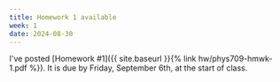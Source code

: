 ```yaml
---
title: Homework 1 available
week: 1
date: 2024-08-30
---
```


I've posted [Homework #1]({{ site.baseurl }}{% link hw/phys709-hmwk-1.pdf %}). It is due by Friday, September 6th, at the start of class. 

<!--

1. Create a [new repository based on Just the Class](https://github.com/kevinlin1/just-the-class/generate).
1. Configure a [publishing source for GitHub Pages](https://help.github.com/en/articles/configuring-a-publishing-source-for-github-pages). Your course website is now live!
1. Update `_config.yml` with your course information.
1. Edit and create `.md` [Markdown files](https://guides.github.com/features/mastering-markdown/) to add your content.
-->
